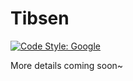 # Tibsen

[![Code Style: Google](https://img.shields.io/badge/code%20style-google-blueviolet.svg)](https://github.com/google/gts)

More details coming soon~
